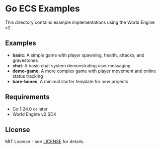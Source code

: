 # Go ECS Examples
This directory contains example implementations using the World Engine v2.
## Examples
- **basic**: A simple game with player spawning, health, attacks, and gravestones
- **chat**: A basic chat system demonstrating user messaging
- **demo-game**: A more complex game with player movement and online status tracking
- **bare-bones**: A minimal starter template for new projects
## Requirements
- Go 1.24.0 or later
- World Engine v2 SDK
## License
MIT License - see [LICENSE](LICENSE) for details.